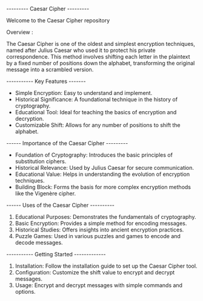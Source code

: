 
 --------- Caesar Cipher ---------

Welcome to the Caesar Cipher repository

 Overview :

The Caesar Cipher is one of the oldest and simplest encryption techniques, named after Julius Caesar who used it to protect his private correspondence. This method involves shifting each letter in the plaintext by a fixed number of positions down the alphabet, transforming the original message into a scrambled version.

----------- Key Features -------

- Simple Encryption: Easy to understand and implement.
- Historical Significance: A foundational technique in the history of cryptography.
- Educational Tool: Ideal for teaching the basics of encryption and decryption.
- Customizable Shift: Allows for any number of positions to shift the alphabet.

------ Importance of the Caesar Cipher  ---------

- Foundation of Cryptography: Introduces the basic principles of substitution ciphers.
- Historical Relevance: Used by Julius Caesar for secure communication.
- Educational Value: Helps in understanding the evolution of encryption techniques.
- Building Block: Forms the basis for more complex encryption methods like the Vigenère cipher.

------ Uses of the Caesar Cipher ----------

1. Educational Purposes: Demonstrates the fundamentals of cryptography.
2. Basic Encryption: Provides a simple method for encoding messages.
3. Historical Studies: Offers insights into ancient encryption practices.
4. Puzzle Games: Used in various puzzles and games to encode and decode messages.

----------- Getting Started -------------

1. Installation: Follow the installation guide to set up the Caesar Cipher tool.
2. Configuration: Customize the shift value to encrypt and decrypt messages.
3. Usage: Encrypt and decrypt messages with simple commands and options.

